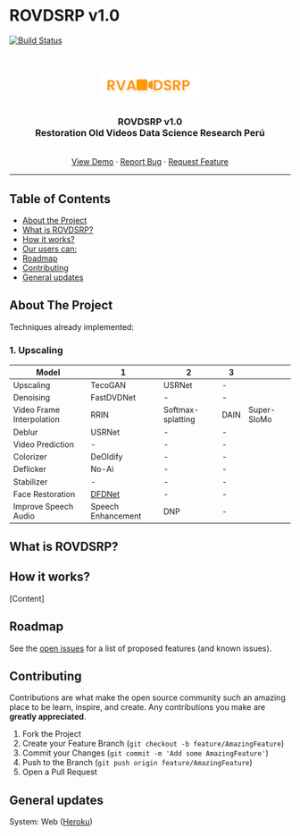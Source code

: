 # ROVDSRP v1.0

[![Build Status](https://travis-ci.org/ZurMaD/restoration-old-video.svg?branch=master)](https://travis-ci.org/ZurMaD/restoration-old-video)


<br />
<p align="center">
  <a href="#">
    <img src="/assets/logo.png">
  </a>

  <h3 align="center">ROVDSRP v1.0<br>
  Restoration Old Videos Data Science Research Perú</h3>

  <p align="center">
    <br />
    <a href="https://rovdsrp.herokuapp.com/">View Demo</a>
    ·
    <a href="#">Report Bug</a>
    ·
    <a href="#">Request Feature</a>
  </p>
</p>
<hr style="height:2px;border-width:0;color:gray;background-color:gray">


<!-- TABLE OF CONTENTS -->
## Table of Contents

* [About the Project](#about-the-project)
* [What is ROVDSRP?](#what-is)
* [How it works?](#how-works)
* [Our users can:](#our-users)
* [Roadmap](#roadmap)
* [Contributing](#contributing)
* [General updates](#general-updates)


<!-- ABOUT THE PROJECT -->
## About The Project

Techniques already implemented:

### 1. Upscaling
| Model                     | 1                  | 2                 | 3    |             |
|---------------------------|--------------------|-------------------|------|-------------|
| Upscaling                 | TecoGAN            | USRNet            | -    |             |
| Denoising                 | FastDVDNet         | -                 | -    |             |
| Video Frame Interpolation | RRIN               | Softmax-splatting | DAIN | Super-SloMo |
| Deblur                    | USRNet             | -                 | -    |             |
| Video Prediction          | -                  | -                 | -    |             |
| Colorizer                 | DeOldify           | -                 | -    |             |
| Deflicker                 | No-Ai              | -                 | -    |             |
| Stabilizer                | -                  | -                 | -    |             |
| Face Restoration          | [DFDNet](https://github.com/csxmli2016/DFDNet)             | -                 | -    |             |
| Improve Speech Audio      | Speech Enhancement | DNP               | -    |             |



<!-- What is ROVDSRP? -->
## What is ROVDSRP?


<!-- How it works? -->
## How it works?

[Content]

<!-- ROADMAP -->
## Roadmap

See the [open issues](#) for a list of proposed features (and known issues).


<!-- CONTRIBUTING -->
## Contributing

Contributions are what make the open source community such an amazing place to be learn, inspire, and create. Any contributions you make are **greatly appreciated**.

1. Fork the Project
2. Create your Feature Branch (`git checkout -b feature/AmazingFeature`)
3. Commit your Changes (`git commit -m 'Add some AmazingFeature'`)
4. Push to the Branch (`git push origin feature/AmazingFeature`)
5. Open a Pull Request

<!-- General system updates -->
## General updates

System: Web ([Heroku](#)) 
